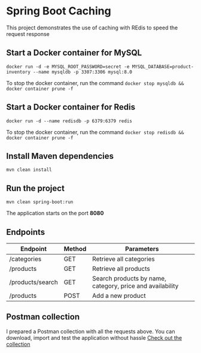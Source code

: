 # Spring Boot Caching

This project demonstrates the use of caching with REdis to speed the request response

## Start a Docker container for MySQL

```shell
docker run -d -e MYSQL_ROOT_PASSWORD=secret -e MYSQL_DATABASE=product-inventory --name mysqldb -p 3307:3306 mysql:8.0
```

To stop the docker container, run the command `docker stop mysqldb && docker container prune -f`

## Start a Docker container for Redis

```shell
docker run -d --name redisdb -p 6379:6379 redis
```

To stop the docker container, run the command `docker stop redisdb && docker container prune -f`

## Install Maven dependencies

```shell
mvn clean install
```

## Run the project

```shell
mvn clean spring-boot:run
```

The application starts on the port **8080**

## Endpoints

| Endpoint         | Method | Parameters                                                  |
|------------------|--------|-------------------------------------------------------------|
| /categories      | GET    | Retrieve all categories                                     |
| /products        | GET    | Retrieve all products                                       |
| /products/search | GET    | Search products by name, category, price and availability   |
| /products        | POST   | Add a new product                                           |

## Postman collection

I prepared a Postman collection with all the requests above. You can download, import and test the application without
hassle
[Check out the collection](https://www.getpostman.com/collections/f7a3a84434a3660baa8f)